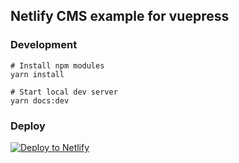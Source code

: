 ## Netlify CMS example for vuepress 

### Development
```
# Install npm modules
yarn install

# Start local dev server
yarn docs:dev
```

### Deploy
[![Deploy to Netlify](https://www.netlify.com/img/deploy/button.svg)](https://app.netlify.com/start/deploy?repository=hhttps://github.com/toshilow/netlify-cms-vuepress.git)
